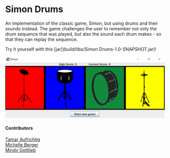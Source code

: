 # Simon Drums
An implementation of the classic game, Simon, but 
using drums and their sounds instead. The game challenges
the user to remember not only the drum sequence that was
played, but also the sound each drum makes - so that they
can replay the sequence.

Try it yourself with this [jar](build/libs/Simon Drums-1.0-SNAPSHOT.jar)!

![ALT](SimonDrumScreenshot.PNG)

#### Contributors
[Tamar Aufrichtig](https://github.com/TamarAuf/Simon-Drums)  
[Michelle Berger](https://github.com/bergerm613/Simon-Drums)  
[Mindy Gottlieb](https://github.com/Mindy712/Simon-Drums)
